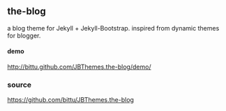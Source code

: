 ## the-blog

a blog theme for Jekyll + Jekyll-Bootstrap. inspired from dynamic themes for blogger.

#### demo
<http://bittu.github.com/JBThemes.the-blog/demo/>

### source
<https://github.com/bittu/JBThemes.the-blog>